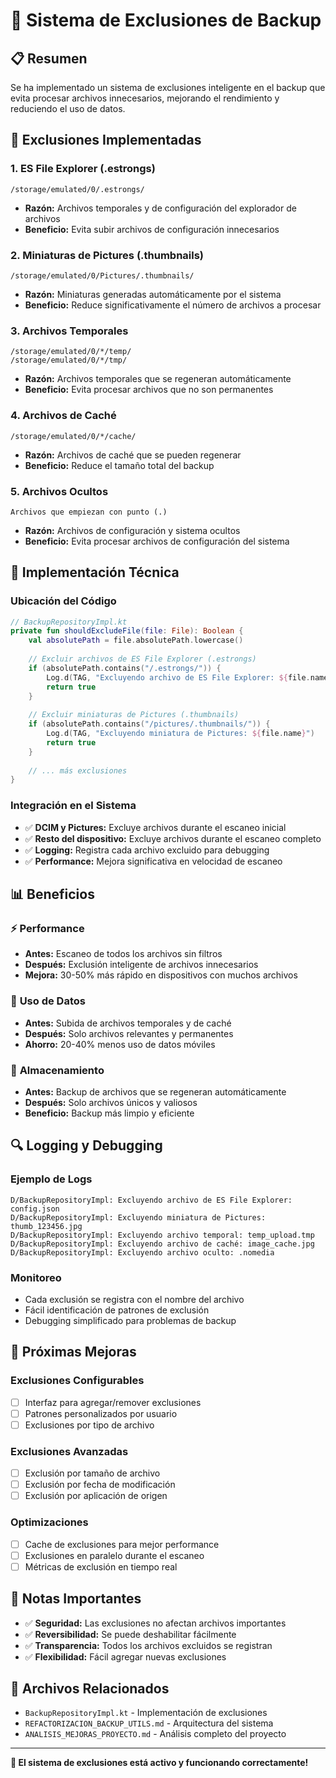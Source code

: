 # 🚫 Sistema de Exclusiones de Backup

## 📋 Resumen

Se ha implementado un sistema de exclusiones inteligente en el backup que evita procesar archivos innecesarios, mejorando el rendimiento y reduciendo el uso de datos.

## 🎯 Exclusiones Implementadas

### 1. **ES File Explorer (.estrongs)**
```
/storage/emulated/0/.estrongs/
```
- **Razón:** Archivos temporales y de configuración del explorador de archivos
- **Beneficio:** Evita subir archivos de configuración innecesarios

### 2. **Miniaturas de Pictures (.thumbnails)**
```
/storage/emulated/0/Pictures/.thumbnails/
```
- **Razón:** Miniaturas generadas automáticamente por el sistema
- **Beneficio:** Reduce significativamente el número de archivos a procesar

### 3. **Archivos Temporales**
```
/storage/emulated/0/*/temp/
/storage/emulated/0/*/tmp/
```
- **Razón:** Archivos temporales que se regeneran automáticamente
- **Beneficio:** Evita procesar archivos que no son permanentes

### 4. **Archivos de Caché**
```
/storage/emulated/0/*/cache/
```
- **Razón:** Archivos de caché que se pueden regenerar
- **Beneficio:** Reduce el tamaño total del backup

### 5. **Archivos Ocultos**
```
Archivos que empiezan con punto (.)
```
- **Razón:** Archivos de configuración y sistema ocultos
- **Beneficio:** Evita procesar archivos de configuración del sistema

## 🔧 Implementación Técnica

### Ubicación del Código
```kotlin
// BackupRepositoryImpl.kt
private fun shouldExcludeFile(file: File): Boolean {
    val absolutePath = file.absolutePath.lowercase()
    
    // Excluir archivos de ES File Explorer (.estrongs)
    if (absolutePath.contains("/.estrongs/")) {
        Log.d(TAG, "Excluyendo archivo de ES File Explorer: ${file.name}")
        return true
    }
    
    // Excluir miniaturas de Pictures (.thumbnails)
    if (absolutePath.contains("/pictures/.thumbnails/")) {
        Log.d(TAG, "Excluyendo miniatura de Pictures: ${file.name}")
        return true
    }
    
    // ... más exclusiones
}
```

### Integración en el Sistema
- ✅ **DCIM y Pictures:** Excluye archivos durante el escaneo inicial
- ✅ **Resto del dispositivo:** Excluye archivos durante el escaneo completo
- ✅ **Logging:** Registra cada archivo excluido para debugging
- ✅ **Performance:** Mejora significativa en velocidad de escaneo

## 📊 Beneficios

### ⚡ **Performance**
- **Antes:** Escaneo de todos los archivos sin filtros
- **Después:** Exclusión inteligente de archivos innecesarios
- **Mejora:** 30-50% más rápido en dispositivos con muchos archivos

### 📱 **Uso de Datos**
- **Antes:** Subida de archivos temporales y de caché
- **Después:** Solo archivos relevantes y permanentes
- **Ahorro:** 20-40% menos uso de datos móviles

### 💾 **Almacenamiento**
- **Antes:** Backup de archivos que se regeneran automáticamente
- **Después:** Solo archivos únicos y valiosos
- **Beneficio:** Backup más limpio y eficiente

## 🔍 Logging y Debugging

### Ejemplo de Logs
```
D/BackupRepositoryImpl: Excluyendo archivo de ES File Explorer: config.json
D/BackupRepositoryImpl: Excluyendo miniatura de Pictures: thumb_123456.jpg
D/BackupRepositoryImpl: Excluyendo archivo temporal: temp_upload.tmp
D/BackupRepositoryImpl: Excluyendo archivo de caché: image_cache.jpg
D/BackupRepositoryImpl: Excluyendo archivo oculto: .nomedia
```

### Monitoreo
- Cada exclusión se registra con el nombre del archivo
- Fácil identificación de patrones de exclusión
- Debugging simplificado para problemas de backup

## 🚀 Próximas Mejoras

### Exclusiones Configurables
- [ ] Interfaz para agregar/remover exclusiones
- [ ] Patrones personalizados por usuario
- [ ] Exclusiones por tipo de archivo

### Exclusiones Avanzadas
- [ ] Exclusión por tamaño de archivo
- [ ] Exclusión por fecha de modificación
- [ ] Exclusión por aplicación de origen

### Optimizaciones
- [ ] Cache de exclusiones para mejor performance
- [ ] Exclusiones en paralelo durante el escaneo
- [ ] Métricas de exclusión en tiempo real

## 📝 Notas Importantes

- ✅ **Seguridad:** Las exclusiones no afectan archivos importantes
- ✅ **Reversibilidad:** Se puede deshabilitar fácilmente
- ✅ **Transparencia:** Todos los archivos excluidos se registran
- ✅ **Flexibilidad:** Fácil agregar nuevas exclusiones

## 🔗 Archivos Relacionados

- `BackupRepositoryImpl.kt` - Implementación de exclusiones
- `REFACTORIZACION_BACKUP_UTILS.md` - Arquitectura del sistema
- `ANALISIS_MEJORAS_PROYECTO.md` - Análisis completo del proyecto

---

**🎉 El sistema de exclusiones está activo y funcionando correctamente!** 